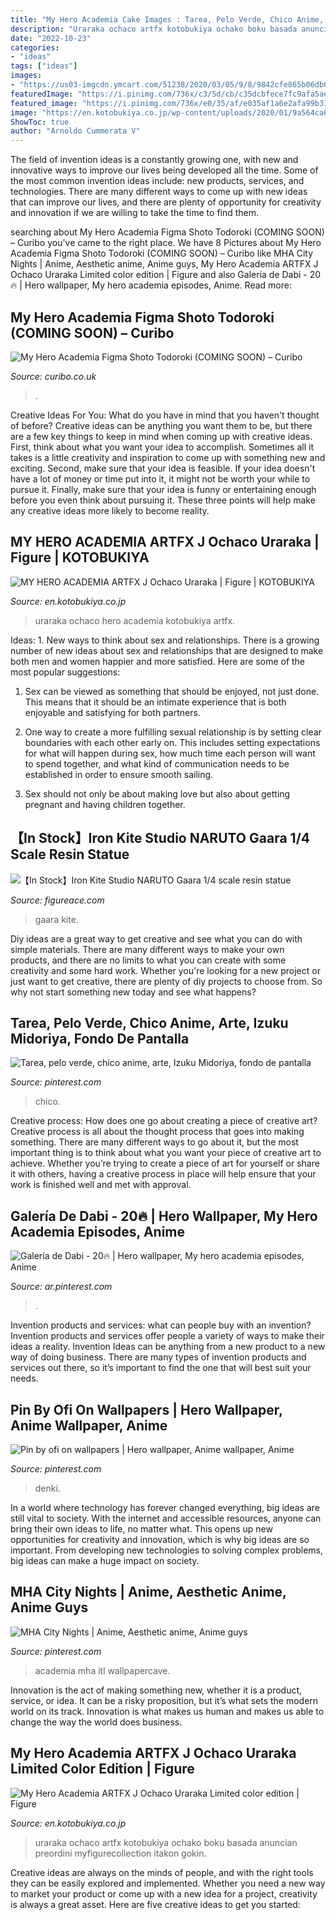 ```yaml
---
title: "My Hero Academia Cake Images : Tarea, Pelo Verde, Chico Anime, Arte, Izuku Midoriya, Fondo De Pantalla"
description: "Uraraka ochaco artfx kotobukiya ochako boku basada anuncian preordini myfigurecollection itakon gokin"
date: "2022-10-23"
categories:
- "ideas"
tags: ["ideas"]
images:
- "https://us03-imgcdn.ymcart.com/51238/2020/03/05/9/8/9842cfe865b06db6.jpg"
featuredImage: "https://i.pinimg.com/736x/c3/5d/cb/c35dcbfece7fc9afa5ae6277909aedc7.jpg"
featured_image: "https://i.pinimg.com/736x/e0/35/af/e035af1a6e2afa99b314fd7f35db75e1.jpg"
image: "https://en.kotobukiya.co.jp/wp-content/uploads/2020/01/9a564ca69d5ac2697437b0b67578ace2109b6189.jpg"
ShowToc: true
author: "Arnoldo Cummerata V"
---
```



The field of invention ideas is a constantly growing one, with new and innovative ways to improve our lives being developed all the time. Some of the most common invention ideas include: new products, services, and technologies. There are many different ways to come up with new ideas that can improve our lives, and there are plenty of opportunity for creativity and innovation if we are willing to take the time to find them.

	

		
searching about My Hero Academia Figma Shoto Todoroki (COMING SOON) – Curibo you've came to the right place. We have 8 Pictures about My Hero Academia Figma Shoto Todoroki (COMING SOON) – Curibo like MHA City Nights | Anime, Aesthetic anime, Anime guys, My Hero Academia ARTFX J Ochaco Uraraka Limited color edition | Figure and also Galería de Dabi - 20🔥 | Hero wallpaper, My hero academia episodes, Anime. Read more:
		
    
## My Hero Academia Figma Shoto Todoroki (COMING SOON) – Curibo

<img loading=lazy src="http://cdn.shopify.com/s/files/1/0270/4221/8045/products/1347337321_1024x.jpg?v=1586709708" onerror="this.onerror=null;this.src='https://tse2.mm.bing.net/th?id=OIP.G4Ep7v7AIRQ2roA3upKKvQHaKx&amp;pid=15.1';" alt="My Hero Academia Figma Shoto Todoroki (COMING SOON) – Curibo">

_Source: curibo.co.uk_

>. 

	

Creative Ideas For You: What do you have in mind that you haven't thought of before?
Creative ideas can be anything you want them to be, but there are a few key things to keep in mind when coming up with creative ideas. First, think about what you want your idea to accomplish. Sometimes all it takes is a little creativity and inspiration to come up with something new and exciting. Second, make sure that your idea is feasible. If your idea doesn't have a lot of money or time put into it, it might not be worth your while to pursue it. Finally, make sure that your idea is funny or entertaining enough before you even think about pursuing it. These three points will help make any creative ideas more likely to become reality.

    
## MY HERO ACADEMIA ARTFX J Ochaco Uraraka | Figure | KOTOBUKIYA

<img loading=lazy src="http://en.kotobukiya.co.jp/wp-content/uploads/2019/05/575e0d11b4ec71f8262554462cd4d7cbdbd61a3c.jpg" onerror="this.onerror=null;this.src='https://tse4.mm.bing.net/th?id=OIP.c_QatxbbuWuVxCvkrNeivgHaLG&amp;pid=15.1';" alt="MY HERO ACADEMIA ARTFX J Ochaco Uraraka | Figure | KOTOBUKIYA">

_Source: en.kotobukiya.co.jp_

>uraraka ochaco hero academia kotobukiya artfx. 

	

Ideas: 1. New ways to think about sex and relationships.
There is a growing number of new ideas about sex and relationships that are designed to make both men and women happier and more satisfied. Here are some of the most popular suggestions:
1. Sex can be viewed as something that should be enjoyed, not just done. This means that it should be an intimate experience that is both enjoyable and satisfying for both partners.

2. One way to create a more fulfilling sexual relationship is by setting clear boundaries with each other early on. This includes setting expectations for what will happen during sex, how much time each person will want to spend together, and what kind of communication needs to be established in order to ensure smooth sailing.

3. Sex should not only be about making love but also about getting pregnant and having children together.

    
## 【In Stock】Iron Kite Studio NARUTO Gaara 1/4 Scale Resin Statue

<img loading=lazy src="https://us03-imgcdn.ymcart.com/51238/2020/03/05/9/8/9842cfe865b06db6.jpg" onerror="this.onerror=null;this.src='https://tse2.mm.bing.net/th?id=OIP.mELP6GWwbbZp3qAqSY5aiAHaLH&amp;pid=15.1';" alt="【In Stock】Iron Kite Studio NARUTO Gaara 1/4 scale resin statue">

_Source: figureace.com_

>gaara kite. 

	

Diy ideas are a great way to get creative and see what you can do with simple materials. There are many different ways to make your own products, and there are no limits to what you can create with some creativity and some hard work. Whether you're looking for a new project or just want to get creative, there are plenty of diy projects to choose from. So why not start something new today and see what happens?

    
## Tarea, Pelo Verde, Chico Anime, Arte, Izuku Midoriya, Fondo De Pantalla

<img loading=lazy src="https://i.pinimg.com/736x/e0/35/af/e035af1a6e2afa99b314fd7f35db75e1.jpg" onerror="this.onerror=null;this.src='https://tse4.mm.bing.net/th?id=OIP.BLuUtm0l8aoFNxYZZZJsgwHaO0&amp;pid=15.1';" alt="Tarea, pelo verde, chico anime, arte, Izuku Midoriya, fondo de pantalla">

_Source: pinterest.com_

>chico. 

	

Creative process: How does one go about creating a piece of creative art?
Creative process is all about the thought process that goes into making something. There are many different ways to go about it, but the most important thing is to think about what you want your piece of creative art to achieve. Whether you’re trying to create a piece of art for yourself or share it with others, having a creative process in place will help ensure that your work is finished well and met with approval.

    
## Galería De Dabi - 20🔥 | Hero Wallpaper, My Hero Academia Episodes, Anime

<img loading=lazy src="https://i.pinimg.com/736x/42/c7/15/42c715d8b54be8097895409c0d7a14a5.jpg" onerror="this.onerror=null;this.src='https://tse1.mm.bing.net/th?id=OIP.8mSyMNnsm29RinaxIlt_PAAAAA&amp;pid=15.1';" alt="Galería de Dabi - 20🔥 | Hero wallpaper, My hero academia episodes, Anime">

_Source: ar.pinterest.com_

>. 

	

Invention products and services: what can people buy with an invention?
Invention products and services offer people a variety of ways to make their ideas a reality. Invention Ideas can be anything from a new product to a new way of doing business. There are many types of invention products and services out there, so it’s important to find the one that will best suit your needs.

    
## Pin By Ofi On Wallpapers | Hero Wallpaper, Anime Wallpaper, Anime

<img loading=lazy src="https://i.pinimg.com/736x/a9/ed/cd/a9edcd992d290454344c2d12d5d9b097.jpg" onerror="this.onerror=null;this.src='https://tse2.mm.bing.net/th?id=OIP.NqBJB6U96eVsdZG5XklpjQHaNK&amp;pid=15.1';" alt="Pin by ofi on wallpapers | Hero wallpaper, Anime wallpaper, Anime">

_Source: pinterest.com_

>denki. 

	

In a world where technology has forever changed everything, big ideas are still vital to society. With the internet and accessible resources, anyone can bring their own ideas to life, no matter what. This opens up new opportunities for creativity and innovation, which is why big ideas are so important. From developing new technologies to solving complex problems, big ideas can make a huge impact on society.

    
## MHA City Nights | Anime, Aesthetic Anime, Anime Guys

<img loading=lazy src="https://i.pinimg.com/736x/c3/5d/cb/c35dcbfece7fc9afa5ae6277909aedc7.jpg" onerror="this.onerror=null;this.src='https://tse1.mm.bing.net/th?id=OIP.ro0AYFK-OejHg_tpz2VIIQHaLJ&amp;pid=15.1';" alt="MHA City Nights | Anime, Aesthetic anime, Anime guys">

_Source: pinterest.com_

>academia mha itl wallpapercave. 

	

Innovation is the act of making something new, whether it is a product, service, or idea. It can be a risky proposition, but it’s what sets the modern world on its track. Innovation is what makes us human and makes us able to change the way the world does business.

    
## My Hero Academia ARTFX J Ochaco Uraraka Limited Color Edition | Figure

<img loading=lazy src="https://en.kotobukiya.co.jp/wp-content/uploads/2020/01/9a564ca69d5ac2697437b0b67578ace2109b6189.jpg" onerror="this.onerror=null;this.src='https://tse2.mm.bing.net/th?id=OIP.Yv4S17x34cNRKmJTkOxs9wHaLG&amp;pid=15.1';" alt="My Hero Academia ARTFX J Ochaco Uraraka Limited color edition | Figure">

_Source: en.kotobukiya.co.jp_

>uraraka ochaco artfx kotobukiya ochako boku basada anuncian preordini myfigurecollection itakon gokin. 

	

Creative ideas are always on the minds of people, and with the right tools they can be easily explored and implemented. Whether you need a new way to market your product or come up with a new idea for a project, creativity is always a great asset. Here are five creative ideas to get you started:

